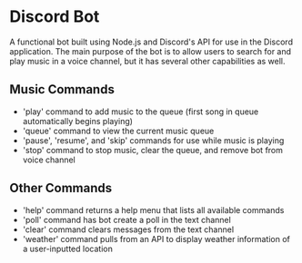 # Discord Bot

A functional bot built using Node.js and Discord's API for use in the Discord application. The main purpose of the bot is to allow users to search for and play music in a voice channel, but it has several other capabilities as well.



## Music Commands

- 'play' command to add music to the queue (first song in queue automatically begins playing)
- 'queue' command to view the current music queue
- 'pause', 'resume', and 'skip' commands for use while music is playing
- 'stop' command to stop music, clear the queue, and remove bot from voice channel

## Other Commands

- 'help' command returns a help menu that lists all available commands
- 'poll' command has bot create a poll in the text channel
- 'clear' command clears messages from the text channel
- 'weather' command pulls from an API to display weather information of a user-inputted location
